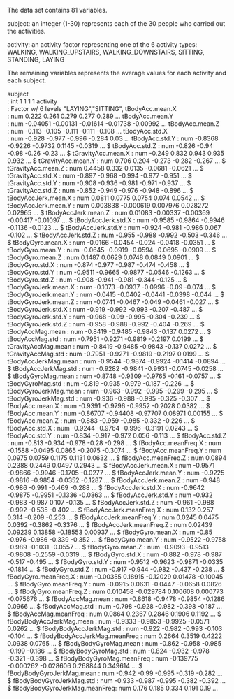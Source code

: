  The data set contains 81 variables. 

 subject: an integer (1-30) represents each of the 30 people who carried out the activities.

 activity: an activity factor representing one of the 6 activity types:
       WALKING, WALKING_UPSTAIRS, WALKING_DOWNSTAIRS, SITTING, STANDING, LAYING

 The remaining variables represents the average values for each activity and each subject.
  
 subject		
    : int  1 1 1 1 
 activity	
    : Factor w/ 6 levels "LAYING","SITTING",
 tBodyAcc.mean.X              
    : num  0.222 0.261 0.279 0.277 0.289 ...
 tBodyAcc.mean.Y             
    : num  -0.04051 -0.00131 -0.01614 -0.01738 -0.00992 ...
 tBodyAcc.mean.Z      
    : num  -0.113 -0.105 -0.111 -0.111 -0.108 ...
 tBodyAcc.std.X           
    : num  -0.928 -0.977 -0.996 -0.284 0.03 ...
 tBodyAcc.std.Y
    : num  -0.8368 -0.9226 -0.9732 0.1145 -0.0319 ...
 $ tBodyAcc.std.Z               : num  -0.826 -0.94 -0.98 -0.26 -0.23 ...
 $ tGravityAcc.mean.X           : num  -0.249 0.832 0.943 0.935 0.932 ...
 $ tGravityAcc.mean.Y           : num  0.706 0.204 -0.273 -0.282 -0.267 ...
 $ tGravityAcc.mean.Z           : num  0.4458 0.332 0.0135 -0.0681 -0.0621 ...
 $ tGravityAcc.std.X            : num  -0.897 -0.968 -0.994 -0.977 -0.951 ...
 $ tGravityAcc.std.Y            : num  -0.908 -0.936 -0.981 -0.971 -0.937 ...
 $ tGravityAcc.std.Z            : num  -0.852 -0.949 -0.976 -0.948 -0.896 ...
 $ tBodyAccJerk.mean.X          : num  0.0811 0.0775 0.0754 0.074 0.0542 ...
 $ tBodyAccJerk.mean.Y          : num  0.003838 -0.000619 0.007976 0.028272 0.02965 ...
 $ tBodyAccJerk.mean.Z          : num  0.01083 -0.00337 -0.00369 -0.00417 -0.01097 ...
 $ tBodyAccJerk.std.X           : num  -0.9585 -0.9864 -0.9946 -0.1136 -0.0123 ...
 $ tBodyAccJerk.std.Y           : num  -0.924 -0.981 -0.986 0.067 -0.102 ...
 $ tBodyAccJerk.std.Z           : num  -0.955 -0.988 -0.992 -0.503 -0.346 ...
 $ tBodyGyro.mean.X             : num  -0.0166 -0.0454 -0.024 -0.0418 -0.0351 ...
 $ tBodyGyro.mean.Y             : num  -0.0645 -0.0919 -0.0594 -0.0695 -0.0909 ...
 $ tBodyGyro.mean.Z             : num  0.1487 0.0629 0.0748 0.0849 0.0901 ...
 $ tBodyGyro.std.X              : num  -0.874 -0.977 -0.987 -0.474 -0.458 ...
 $ tBodyGyro.std.Y              : num  -0.9511 -0.9665 -0.9877 -0.0546 -0.1263 ...
 $ tBodyGyro.std.Z              : num  -0.908 -0.941 -0.981 -0.344 -0.125 ...
 $ tBodyGyroJerk.mean.X         : num  -0.1073 -0.0937 -0.0996 -0.09 -0.074 ...
 $ tBodyGyroJerk.mean.Y         : num  -0.0415 -0.0402 -0.0441 -0.0398 -0.044 ...
 $ tBodyGyroJerk.mean.Z         : num  -0.0741 -0.0467 -0.049 -0.0461 -0.027 ...
 $ tBodyGyroJerk.std.X          : num  -0.919 -0.992 -0.993 -0.207 -0.487 ...
 $ tBodyGyroJerk.std.Y          : num  -0.968 -0.99 -0.995 -0.304 -0.239 ...
 $ tBodyGyroJerk.std.Z          : num  -0.958 -0.988 -0.992 -0.404 -0.269 ...
 $ tBodyAccMag.mean             : num  -0.8419 -0.9485 -0.9843 -0.137 0.0272 ...
 $ tBodyAccMag.std              : num  -0.7951 -0.9271 -0.9819 -0.2197 0.0199 ...
 $ tGravityAccMag.mean          : num  -0.8419 -0.9485 -0.9843 -0.137 0.0272 ...
 $ tGravityAccMag.std           : num  -0.7951 -0.9271 -0.9819 -0.2197 0.0199 ...
 $ tBodyAccJerkMag.mean         : num  -0.9544 -0.9874 -0.9924 -0.1414 -0.0894 ...
 $ tBodyAccJerkMag.std          : num  -0.9282 -0.9841 -0.9931 -0.0745 -0.0258 ...
 $ tBodyGyroMag.mean            : num  -0.8748 -0.9309 -0.9765 -0.161 -0.0757 ...
 $ tBodyGyroMag.std             : num  -0.819 -0.935 -0.979 -0.187 -0.226 ...
 $ tBodyGyroJerkMag.mean        : num  -0.963 -0.992 -0.995 -0.299 -0.295 ...
 $ tBodyGyroJerkMag.std         : num  -0.936 -0.988 -0.995 -0.325 -0.307 ...
 $ fBodyAcc.mean.X              : num  -0.9391 -0.9796 -0.9952 -0.2028 0.0382 ...
 $ fBodyAcc.mean.Y              : num  -0.86707 -0.94408 -0.97707 0.08971 0.00155 ...
 $ fBodyAcc.mean.Z              : num  -0.883 -0.959 -0.985 -0.332 -0.226 ...
 $ fBodyAcc.std.X               : num  -0.9244 -0.9764 -0.996 -0.3191 0.0243 ...
 $ fBodyAcc.std.Y               : num  -0.834 -0.917 -0.972 0.056 -0.113 ...
 $ fBodyAcc.std.Z               : num  -0.813 -0.934 -0.978 -0.28 -0.298 ...
 $ fBodyAcc.meanFreq.X          : num  -0.1588 -0.0495 0.0865 -0.2075 -0.3074 ...
 $ fBodyAcc.meanFreq.Y          : num  0.0975 0.0759 0.1175 0.1131 0.0632 ...
 $ fBodyAcc.meanFreq.Z          : num  0.0894 0.2388 0.2449 0.0497 0.2943 ...
 $ fBodyAccJerk.mean.X          : num  -0.9571 -0.9866 -0.9946 -0.1705 -0.0277 ...
 $ fBodyAccJerk.mean.Y          : num  -0.9225 -0.9816 -0.9854 -0.0352 -0.1287 ...
 $ fBodyAccJerk.mean.Z          : num  -0.948 -0.986 -0.991 -0.469 -0.288 ...
 $ fBodyAccJerk.std.X           : num  -0.9642 -0.9875 -0.9951 -0.1336 -0.0863 ...
 $ fBodyAccJerk.std.Y           : num  -0.932 -0.983 -0.987 0.107 -0.135 ...
 $ fBodyAccJerk.std.Z           : num  -0.961 -0.988 -0.992 -0.535 -0.402 ...
 $ fBodyAccJerk.meanFreq.X      : num  0.132 0.257 0.314 -0.209 -0.253 ...
 $ fBodyAccJerk.meanFreq.Y      : num  0.0245 0.0475 0.0392 -0.3862 -0.3376 ...
 $ fBodyAccJerk.meanFreq.Z      : num  0.02439 0.09239 0.13858 -0.18553 0.00937 ...
 $ fBodyGyro.mean.X             : num  -0.85 -0.976 -0.986 -0.339 -0.352 ...
 $ fBodyGyro.mean.Y             : num  -0.9522 -0.9758 -0.989 -0.1031 -0.0557 ...
 $ fBodyGyro.mean.Z             : num  -0.9093 -0.9513 -0.9808 -0.2559 -0.0319 ...
 $ fBodyGyro.std.X              : num  -0.882 -0.978 -0.987 -0.517 -0.495 ...
 $ fBodyGyro.std.Y              : num  -0.9512 -0.9623 -0.9871 -0.0335 -0.1814 ...
 $ fBodyGyro.std.Z              : num  -0.917 -0.944 -0.982 -0.437 -0.238 ...
 $ fBodyGyro.meanFreq.X         : num  -0.00355 0.18915 -0.12029 0.01478 -0.10045 ...
 $ fBodyGyro.meanFreq.Y         : num  -0.0915 0.0631 -0.0447 -0.0658 0.0826 ...
 $ fBodyGyro.meanFreq.Z         : num  0.010458 -0.029784 0.100608 0.000773 -0.075676 ...
 $ fBodyAccMag.mean             : num  -0.8618 -0.9478 -0.9854 -0.1286 0.0966 ...
 $ fBodyAccMag.std              : num  -0.798 -0.928 -0.982 -0.398 -0.187 ...
 $ fBodyAccMag.meanFreq         : num  0.0864 0.2367 0.2846 0.1906 0.1192 ...
 $ fBodyBodyAccJerkMag.mean     : num  -0.9333 -0.9853 -0.9925 -0.0571 0.0262 ...
 $ fBodyBodyAccJerkMag.std      : num  -0.922 -0.982 -0.993 -0.103 -0.104 ...
 $ fBodyBodyAccJerkMag.meanFreq : num  0.2664 0.3519 0.4222 0.0938 0.0765 ...
 $ fBodyBodyGyroMag.mean        : num  -0.862 -0.958 -0.985 -0.199 -0.186 ...
 $ fBodyBodyGyroMag.std         : num  -0.824 -0.932 -0.978 -0.321 -0.398 ...
 $ fBodyBodyGyroMag.meanFreq    : num  -0.139775 -0.000262 -0.028606 0.268844 0.349614 ...
 $ fBodyBodyGyroJerkMag.mean    : num  -0.942 -0.99 -0.995 -0.319 -0.282 ...
 $ fBodyBodyGyroJerkMag.std     : num  -0.933 -0.987 -0.995 -0.382 -0.392 ...
 $ fBodyBodyGyroJerkMag.meanFreq: num  0.176 0.185 0.334 0.191 0.19 ... 

